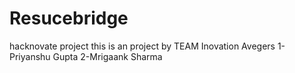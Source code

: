 # Resucebridge
hacknovate project
this is an project by TEAM Inovation Avegers
1-Priyanshu Gupta
2-Mrigaank Sharma

